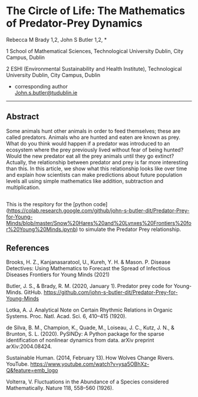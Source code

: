 # The Circle of Life: The Mathematics of Predator-Prey Dynamics

Rebecca M Brady 1,2, John S Butler 1,2, * 
 
1 School of Mathematical Sciences, Technological University Dublin, City Campus, Dublin 

2 ESHI (Environmental Sustainability and Health Institute), Technological University Dublin, City Campus, Dublin 
 
* corresponding author  
John.s.butler@tudublin.ie 
 

-------

## Abstract 
Some animals hunt other animals in order to feed themselves; these are called predators. Animals who are hunted and eaten are known as prey. What do you think would happen if a predator was introduced to an ecosystem where the prey previously lived without fear of being hunted? Would the new predator eat all the prey animals until they go extinct? Actually, the relationship between predator and prey is far more interesting than this. In this article, we show what this relationship looks like over time and explain how scientists can make predictions about future population levels all using simple mathematics like addition, subtraction and multiplication.

## 
This is the respitory for the [python code]
(https://colab.research.google.com/github/john-s-butler-dit/Predator-Prey-for-Young-Minds/blob/master/Snow%20Hares%20and%20Lynxes%20Frontiers%20for%20Young%20Minds.ipynb)
to simulate the Predator Prey relationship.
## References 
Brooks, H. Z., Kanjanasaratool, U., Kureh, Y. H. & Mason. P. Disease Detectives: Using Mathematics to Forecast the Spread of Infectious Diseases Frontiers for Young Minds (2021) 
 
Butler, J. S., & Brady, R. M. (2020, January 1). Predator prey code for Young-Minds. GitHub. https://github.com/john-s-butler-dit/Predator-Prey-for-Young-Minds 
 
Lotka, A. J. Analytical Note on Certain Rhythmic Relations in Organic Systems. Proc. Natl. Acad. Sci. 6, 410–415 (1920). 
 
de Silva, B. M., Champion, K., Quade, M., Loiseau, J. C., Kutz, J. N., & Brunton, S. L. (2020). PySINDy: A Python package for the sparse identification of nonlinear dynamics from data. arXiv preprint arXiv:2004.08424. 
 
Sustainable Human. (2014, February 13). How Wolves Change Rivers. YouTube. https://www.youtube.com/watch?v=ysa5OBhXz-Q&feature=emb_logo 
 
Volterra, V. Fluctuations in the Abundance of a Species considered Mathematically. Nature 118, 558–560 (1926).

 
